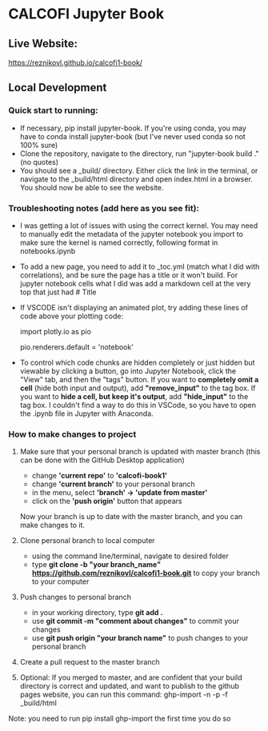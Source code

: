 # CALCOFI Jupyter Book

## Live Website:
https://reznikovl.github.io/calcofi1-book/

## Local Development

### Quick start to running: 
- If necessary, pip install jupyter-book. If you're using conda, you may have to conda install jupyter-book (but I've never used conda so not 100% sure)
- Clone the repository, navigate to the directory, run "jupyter-book build ." (no quotes)
- You should see a _build/ directory. Either click the link in the terminal, or navigate to the _build/html directory and open index.html in a browser. You should now be able to see the website.

### Troubleshooting notes (add here as you see fit):
- I was getting a lot of issues with using the correct kernel. You may need to manually edit the metadata of the jupyter notebook you import to make sure the kernel is named correctly, following format in notebooks.ipynb
- To add a new page, you need to add it to _toc.yml (match what I did with correlations), and be sure the page has a title or it won't build. For jupyter notebook cells what I did was add a markdown cell at the very top that just had # Title
- If VSCODE isn't displaying an animated plot, try adding these lines of code above your plotting code:

    import plotly.io as pio
    
    pio.renderers.default = 'notebook'

- To control which code chunks are hidden completely or just hidden but viewable by clicking a button, go into Jupyter Notebook, click the "View" tab, and then the "tags" button. If you want to **completely omit a cell** (hide both input and output), add **"remove_input"** to the tag box. If you want to **hide a cell, but keep it's output**, add **"hide_input"** to the tag box. I couldn't find a way to do this in VSCode, so you have to open the .ipynb file in Jupyter with Anaconda.

### How to make changes to project
1) Make sure that your personal branch is updated with master branch (this can be done with the GitHub Desktop application)
    * change **'current repo'** to **'calcofi-book1'**
    * change **'current branch'** to your personal branch
    * in the menu, select **'branch' -> 'update from master'**
    * click on the **'push origin'** button that appears 
    
    Now your branch is up to date with the master branch, and you can make changes to it.
2) Clone personal branch to local computer
    * using the command line/terminal, navigate to desired folder
    * type **git clone -b "your branch_name" https://github.com/reznikovl/calcofi1-book.git** to copy your branch to your computer

3) Push changes to personal branch
    * in your working directory, type **git add .**
    * use **git commit -m "comment about changes"** to commit your changes
    * use **git push origin "your branch name"** to push changes to your personal branch
4) Create a pull request to the master branch

5) Optional: If you merged to master, and are confident that your build directory is correct and updated, and want to publish to the github pages website, you can run this command: ghp-import -n -p -f _build/html

Note: you need to run pip install ghp-import the first time you do so

  
